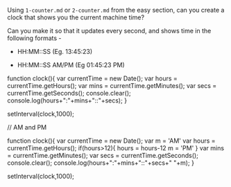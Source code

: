 Using `1-counter.md` or `2-counter.md` from the easy section, can you create a
clock that shows you the current machine time?

Can you make it so that it updates every second, and shows time in the following formats -

- HH:MM::SS (Eg. 13:45:23)

- HH:MM::SS AM/PM (Eg 01:45:23 PM)

function clock(){
var currentTime = new Date();
var hours = currentTime.getHours();
var mins = currentTime.getMinutes();
var secs = currentTime.getSeconds();
console.clear();
console.log(hours+":"+mins+"::"+secs);
}

setInterval(clock,1000);

// AM and PM

function clock(){
var currentTime = new Date();
var m = 'AM'
var hours = currentTime.getHours();
if(hours>12){
hours = hours-12
m = 'PM'
}
var mins = currentTime.getMinutes();
var secs = currentTime.getSeconds();
console.clear();
console.log(hours+":"+mins+"::"+secs+" "+m);
}

setInterval(clock,1000);
